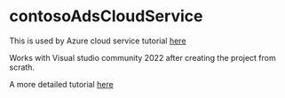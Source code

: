 # contosoAdsCloudService
This is used by Azure cloud service tutorial [here](https://docs.microsoft.com/en-us/azure/cloud-services/cloud-services-dotnet-get-started#overview)


Works with Visual studio community 2022 after creating the project from scrath.

A more detailed tutorial [here](https://github.com/MicrosoftDocs/azure-docs/blob/main/articles/cloud-services/cloud-services-dotnet-get-started.md)
